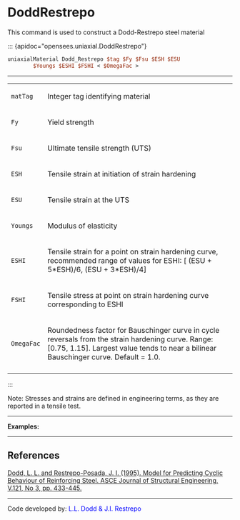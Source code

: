 # DoddRestrepo

<p>This command is used to construct a Dodd-Restrepo steel material</p>

::: {apidoc="opensees.uniaxial.DoddRestrepo"}
```tcl
uniaxialMaterial Dodd_Restrepo $tag $Fy $Fsu $ESH $ESU
        $Youngs $ESHI $FSHI < $OmegaFac >
```
<hr />
<table>
<tbody>
<tr class="odd">
<td><code class="parameter-table-variable">matTag</code></td>
<td><p>Integer tag identifying material</p></td>
</tr>
<tr class="even">
<td><code class="parameter-table-variable">Fy</code></td>
<td><p>Yield strength</p></td>
</tr>
<tr class="odd">
<td><code class="parameter-table-variable">Fsu</code></td>
<td><p>Ultimate tensile strength (UTS)</p></td>
</tr>
<tr class="even">
<td><code class="parameter-table-variable">ESH</code></td>
<td><p>Tensile strain at initiation of strain hardening</p></td>
</tr>
<tr class="odd">
<td><code class="parameter-table-variable">ESU</code></td>
<td><p>Tensile strain at the UTS</p></td>
</tr>
<tr class="even">
<td><code class="parameter-table-variable">Youngs</code></td>
<td><p>Modulus of elasticity</p></td>
</tr>
<tr class="odd">
<td><code class="parameter-table-variable">ESHI</code></td>
<td><p>Tensile strain for a point on strain hardening curve, recommended
range of values for ESHI: [ (ESU + 5*ESH)/6, (ESU + 3*ESH)/4]</p></td>
</tr>
<tr class="even">
<td><code class="parameter-table-variable">FSHI</code></td>
<td><p>Tensile stress at point on strain hardening curve corresponding
to ESHI</p></td>
</tr>
<tr class="odd">
<td><code class="parameter-table-variable">OmegaFac</code></td>
<td><p>Roundedness factor for Bauschinger curve in cycle reversals from
the strain hardening curve. Range: [0.75, 1.15]. Largest value tends to
near a bilinear Bauschinger curve. Default = 1.0.</p></td>
</tr>
<tr class="even">
<td></td>
<td></td>
</tr>
</tbody>
</table>

:::

<p>Note: Stresses and strains are defined in engineering terms, as they
are reported in a tensile test.</p>
<hr />
<p><strong>Examples:</strong></p>
<hr />

## References
<p><a
href="https://doi.org/10.1061/(ASCE)0733-9445(1995)121:3(433)">Dodd,
L. L. and Restrepo-Posada, J. I. (1995). Model for Predicting Cyclic
Behaviour of Reinforcing Steel. ASCE Journal of Structural Engineering,
V.121, No 3, pp. 433-445.</a></p>

---------------------------------------------------------------------

<p>Code developed by: <span style="color:blue"> L.L. Dodd &amp;
J.I. Restrepo </span></p>
